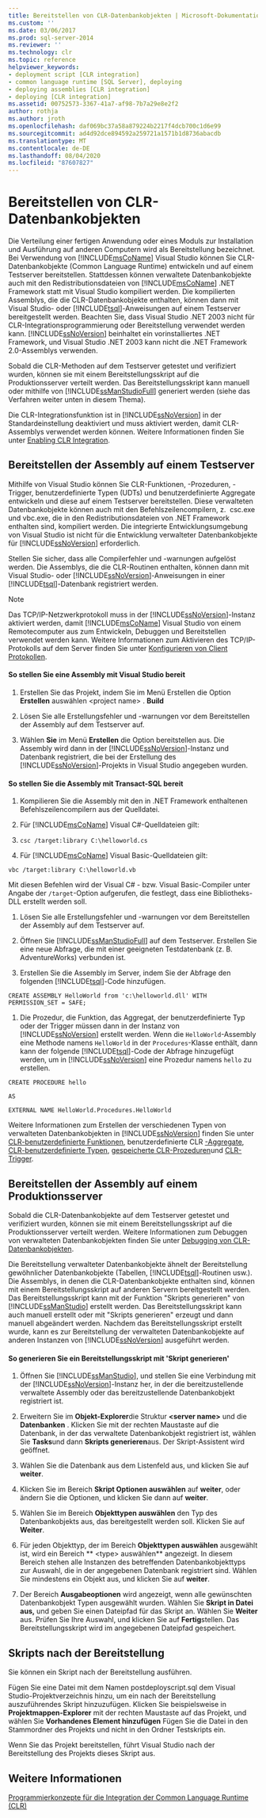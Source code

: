 ```yaml
---
title: Bereitstellen von CLR-Datenbankobjekten | Microsoft-Dokumentation
ms.custom: ''
ms.date: 03/06/2017
ms.prod: sql-server-2014
ms.reviewer: ''
ms.technology: clr
ms.topic: reference
helpviewer_keywords:
- deployment script [CLR integration]
- common language runtime [SQL Server], deploying
- deploying assemblies [CLR integration]
- deploying [CLR integration]
ms.assetid: 00752573-3367-41a7-af98-7b7a29e8e2f2
author: rothja
ms.author: jroth
ms.openlocfilehash: daf069bc37a58a879224b2217f4dcb700c1d6e99
ms.sourcegitcommit: ad4d92dce894592a259721a1571b1d8736abacdb
ms.translationtype: MT
ms.contentlocale: de-DE
ms.lasthandoff: 08/04/2020
ms.locfileid: "87607827"
---
```

# <a name="deploying-clr-database-objects"></a>Bereitstellen von CLR-Datenbankobjekten
  Die Verteilung einer fertigen Anwendung oder eines Moduls zur Installation und Ausführung auf anderen Computern wird als Bereitstellung bezeichnet. Bei Verwendung von [!INCLUDE[msCoName](../../../includes/msconame-md.md)] Visual Studio können Sie CLR-Datenbankobjekte (Common Language Runtime) entwickeln und auf einem Testserver bereitstellen. Stattdessen können verwaltete Datenbankobjekte auch mit den Redistributionsdateien von [!INCLUDE[msCoName](../../../includes/msconame-md.md)] .NET Framework statt mit Visual Studio kompiliert werden. Die kompilierten Assemblys, die die CLR-Datenbankobjekte enthalten, können dann mit Visual Studio- oder [!INCLUDE[tsql](../../../includes/tsql-md.md)]-Anweisungen auf einem Testserver bereitgestellt werden. Beachten Sie, dass Visual Studio .NET 2003 nicht für CLR-Integrationsprogrammierung oder Bereitstellung verwendet werden kann. [!INCLUDE[ssNoVersion](../../../includes/ssnoversion-md.md)] beinhaltet ein vorinstalliertes .NET Framework, und Visual Studio .NET 2003 kann nicht die .NET Framework 2.0-Assemblys verwenden.  
  
 Sobald die CLR-Methoden auf dem Testserver getestet und verifiziert wurden, können sie mit einem Bereitstellungsskript auf die Produktionsserver verteilt werden. Das Bereitstellungsskript kann manuell oder mithilfe von [!INCLUDE[ssManStudioFull](../../../includes/ssmanstudiofull-md.md)] generiert werden (siehe das Verfahren weiter unten in diesem Thema).  
  
 Die CLR-Integrationsfunktion ist in [!INCLUDE[ssNoVersion](../../../includes/ssnoversion-md.md)] in der Standardeinstellung deaktiviert und muss aktiviert werden, damit CLR-Assemblys verwendet werden können. Weitere Informationen finden Sie unter [Enabling CLR Integration](clr-integration-enabling.md).  
  
## <a name="deploying-the-assembly-to-the-test-server"></a>Bereitstellen der Assembly auf einem Testserver  
 Mithilfe von Visual Studio können Sie CLR-Funktionen, -Prozeduren, -Trigger, benutzerdefinierte Typen (UDTs) und benutzerdefinierte Aggregate entwickeln und diese auf einem Testserver bereitstellen. Diese verwalteten Datenbankobjekte können auch mit den Befehlszeilencompilern, z.  csc.exe und vbc.exe, die in den Redistributionsdateien von .NET Framework enthalten sind, kompiliert werden. Die integrierte Entwicklungsumgebung von Visual Studio ist nicht für die Entwicklung verwalteter Datenbankobjekte für [!INCLUDE[ssNoVersion](../../../includes/ssnoversion-md.md)] erforderlich.  
  
 Stellen Sie sicher, dass alle Compilerfehler und -warnungen aufgelöst werden. Die Assemblys, die die CLR-Routinen enthalten, können dann mit Visual Studio- oder [!INCLUDE[ssNoVersion](../../../includes/ssnoversion-md.md)]-Anweisungen in einer [!INCLUDE[tsql](../../../includes/tsql-md.md)]-Datenbank registriert werden.  
  
> [!NOTE]  
>  Das TCP/IP-Netzwerkprotokoll muss in der [!INCLUDE[ssNoVersion](../../../includes/ssnoversion-md.md)]-Instanz aktiviert werden, damit [!INCLUDE[msCoName](../../../includes/msconame-md.md)] Visual Studio von einem Remotecomputer aus zum Entwickeln, Debuggen und Bereitstellen verwendet werden kann. Weitere Informationen zum Aktivieren des TCP/IP-Protokolls auf dem Server finden Sie unter [Konfigurieren von Client Protokollen](../../database-engine/configure-windows/configure-client-protocols.md).  
  
#### <a name="to-deploy-the-assembly-using-visual-studio"></a>So stellen Sie eine Assembly mit Visual Studio bereit  
  
1.  Erstellen Sie das Projekt, indem Sie im Menü Erstellen die Option **Erstellen** auswählen \<project name> . **Build**  
  
2.  Lösen Sie alle Erstellungsfehler und -warnungen vor dem Bereitstellen der Assembly auf dem Testserver auf.  
  
3.  Wählen **Sie** im Menü **Erstellen** die Option bereitstellen aus. Die Assembly wird dann in der [!INCLUDE[ssNoVersion](../../../includes/ssnoversion-md.md)]-Instanz und Datenbank registriert, die bei der Erstellung des [!INCLUDE[ssNoVersion](../../../includes/ssnoversion-md.md)]-Projekts in Visual Studio angegeben wurden.  
  
#### <a name="to-deploy-the-assembly-using-transact-sql"></a>So stellen Sie die Assembly mit Transact-SQL bereit  
  
1.  Kompilieren Sie die Assembly mit den in .NET Framework enthaltenen Befehlszeilencompilern aus der Quelldatei.  
  
2.  Für [!INCLUDE[msCoName](../../../includes/msconame-md.md)] Visual C#-Quelldateien gilt:  
  
3.  `csc /target:library C:\helloworld.cs`  
  
4.  Für [!INCLUDE[msCoName](../../../includes/msconame-md.md)] Visual Basic-Quelldateien gilt:  
  
 `vbc /target:library C:\helloworld.vb`  
  
 Mit diesen Befehlen wird der Visual C# - bzw. Visual Basic-Compiler unter Angabe der `/target`-Option aufgerufen, die festlegt, dass eine Bibliotheks-DLL erstellt werden soll.  
  
1.  Lösen Sie alle Erstellungsfehler und -warnungen vor dem Bereitstellen der Assembly auf dem Testserver auf.  
  
2.  Öffnen Sie [!INCLUDE[ssManStudioFull](../../../includes/ssmanstudiofull-md.md)] auf dem Testserver. Erstellen Sie eine neue Abfrage, die mit einer geeigneten Testdatenbank (z. B. AdventureWorks) verbunden ist.  
  
3.  Erstellen Sie die Assembly im Server, indem Sie der Abfrage den folgenden [!INCLUDE[tsql](../../../includes/tsql-md.md)]-Code hinzufügen.  
  
 `CREATE ASSEMBLY HelloWorld from 'c:\helloworld.dll' WITH PERMISSION_SET = SAFE;`  
  
1.  Die Prozedur, die Funktion, das Aggregat, der benutzerdefinierte Typ oder der Trigger müssen dann in der Instanz von [!INCLUDE[ssNoVersion](../../../includes/ssnoversion-md.md)] erstellt werden. Wenn die `HelloWorld`-Assembly eine Methode namens `HelloWorld` in der `Procedures`-Klasse enthält, dann kann der folgende [!INCLUDE[tsql](../../../includes/tsql-md.md)]-Code der Abfrage hinzugefügt werden, um in [!INCLUDE[ssNoVersion](../../../includes/ssnoversion-md.md)] eine Prozedur namens `hello` zu erstellen.  
  
 `CREATE PROCEDURE hello`  
  
 `AS`  
  
 `EXTERNAL NAME HelloWorld.Procedures.HelloWorld`  
  
 Weitere Informationen zum Erstellen der verschiedenen Typen von verwalteten Datenbankobjekten in [!INCLUDE[ssNoVersion](../../../includes/ssnoversion-md.md)] finden Sie unter [CLR-benutzerdefinierte Funktionen](../clr-integration-database-objects-user-defined-functions/clr-user-defined-functions.md), benutzerdefinierte CLR [-Aggregate](../clr-integration-database-objects-user-defined-functions/clr-user-defined-aggregates.md), [CLR-benutzerdefinierte Typen](../clr-integration-database-objects-user-defined-types/clr-user-defined-types.md), [gespeicherte CLR-Prozeduren](../../database-engine/dev-guide/clr-stored-procedures.md)und [CLR-Trigger](../../database-engine/dev-guide/clr-triggers.md).  
  
## <a name="deploying-the-assembly-to-production-servers"></a>Bereitstellen der Assembly auf einem Produktionsserver  
 Sobald die CLR-Datenbankobjekte auf dem Testserver getestet und verifiziert wurden, können sie mit einem Bereitstellungsskript auf die Produktionsserver verteilt werden. Weitere Informationen zum Debuggen von verwalteten Datenbankobjekten finden Sie unter [Debugging von CLR-Datenbankobjekten](debugging-clr-database-objects.md).  
  
 Die Bereitstellung verwalteter Datenbankobjekte ähnelt der Bereitstellung gewöhnlicher Datenbankobjekte (Tabellen, [!INCLUDE[tsql](../../../includes/tsql-md.md)]-Routinen usw.). Die Assemblys, in denen die CLR-Datenbankobjekte enthalten sind, können mit einem Bereitstellungsskript auf anderen Servern bereitgestellt werden. Das Bereitstellungsskript kann mit der Funktion "Skripts generieren" von [!INCLUDE[ssManStudio](../../../includes/ssmanstudio-md.md)] erstellt werden. Das Bereitstellungsskript kann auch manuell erstellt oder mit "Skripts generieren" erzeugt und dann manuell abgeändert werden. Nachdem das Bereitstellungsskript erstellt wurde, kann es zur Bereitstellung der verwalteten Datenbankobjekte auf anderen Instanzen von [!INCLUDE[ssNoVersion](../../../includes/ssnoversion-md.md)] ausgeführt werden.  
  
#### <a name="to-generate-a-deployment-script-using-generate-scripts"></a>So generieren Sie ein Bereitstellungsskript mit 'Skript generieren'  
  
1.  Öffnen Sie [!INCLUDE[ssManStudio](../../../includes/ssmanstudio-md.md)], und stellen Sie eine Verbindung mit der [!INCLUDE[ssNoVersion](../../../includes/ssnoversion-md.md)]-Instanz her, in der die bereitzustellende verwaltete Assembly oder das bereitzustellende Datenbankobjekt registriert ist.  
  
2.  Erweitern Sie im **Objekt-Explorer**die Struktur **\<server name>** und die **Datenbanken** . Klicken Sie mit der rechten Maustaste auf die Datenbank, in der das verwaltete Datenbankobjekt registriert ist, wählen Sie **Tasks**und dann **Skripts generieren**aus. Der Skript-Assistent wird geöffnet.  
  
3.  Wählen Sie die Datenbank aus dem Listenfeld aus, und klicken Sie auf **weiter**.  
  
4.  Klicken Sie im Bereich **Skript Optionen auswählen** auf **weiter**, oder ändern Sie die Optionen, und klicken Sie dann auf **weiter**.  
  
5.  Wählen Sie im Bereich **Objekttypen auswählen** den Typ des Datenbankobjekts aus, das bereitgestellt werden soll. Klicken Sie auf **Weiter**.  
  
6.  Für jeden Objekttyp, der im Bereich **Objekttypen auswählen** ausgewählt ist, wird ein Bereich ** \<type> auswählen** angezeigt. In diesem Bereich stehen alle Instanzen des betreffenden Datenbankobjekttyps zur Auswahl, die in der angegebenen Datenbank registriert sind. Wählen Sie mindestens ein Objekt aus, und klicken Sie auf **weiter**.  
  
7.  Der Bereich **Ausgabeoptionen** wird angezeigt, wenn alle gewünschten Datenbankobjekt Typen ausgewählt wurden. Wählen Sie **Skript in Datei aus,** und geben Sie einen Dateipfad für das Skript an. Wählen Sie **Weiter** aus. Prüfen Sie Ihre Auswahl, und klicken Sie auf **Fertig**stellen. Das Bereitstellungsskript wird im angegebenen Dateipfad gespeichert.  
  
## <a name="post-deployment-scripts"></a>Skripts nach der Bereitstellung  
 Sie können ein Skript nach der Bereitstellung ausführen.  
  
 Fügen Sie eine Datei mit dem Namen postdeployscript.sql dem Visual Studio-Projektverzeichnis hinzu, um ein nach der Bereitstellung auszuführendes Skript hinzuzufügen. Klicken Sie beispielsweise in **Projektmappen-Explorer** mit der rechten Maustaste auf das Projekt, und wählen Sie **Vorhandenes Element hinzufügen** Fügen Sie die Datei in den Stammordner des Projekts und nicht in den Ordner Testskripts ein.  
  
 Wenn Sie das Projekt bereitstellen, führt Visual Studio nach der Bereitstellung des Projekts dieses Skript aus.  
  
## <a name="see-also"></a>Weitere Informationen  
 [Programmierkonzepte für die Integration der Common Language Runtime &#40;CLR&#41;](common-language-runtime-clr-integration-programming-concepts.md)  
  
  
